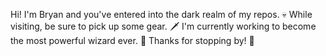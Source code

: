 Hi! I'm Bryan and you've entered into the dark realm of my repos. 💀 
While visiting, be sure to pick up some gear. 🗡️
I'm currently working to become the most powerful wizard ever. 🔮
Thanks for stopping by! 🍄
